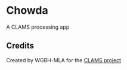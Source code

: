 # Chowda

A CLAMS processing app

## Credits

Created by WGBH-MLA for the [CLAMS project](https://clams.ai/)
